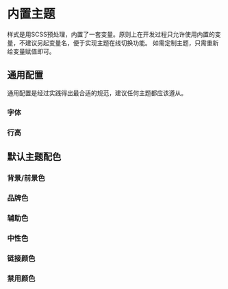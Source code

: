 # 内置主题

样式是用SCSS预处理，内置了一套变量。原则上在开发过程只允许使用内置的变量，不建议另起变量名，便于实现主题在线切换功能。
如需定制主题，只需重新给变量赋值即可。

## 通用配置

通用配置是经过实践得出最合适的规范，建议任何主题都应该遵从。

### 字体
<Demo>
<template>
   <table>
      <tr>
      <th>层级</th>
      <th>变量名</th>
      <th>字体大小</th>
      <th>效果预览</th>
     </tr>
     <tr>
       <td>主标题</td>
       <td>$--font-size-extra-large</td>
       <td>30px</td>
       <td><span class="font-size-extra-large">文字预览效果</span></td>
     </tr>
     <tr>
       <td>标题</td>
       <td>$--font-size-large</td>
       <td>24px</td>
       <td><span class="font-size-large">文字预览效果</span></td>
     </tr>
     <tr>
       <td>小标题</td>
       <td>$--font-size-medium</td>
       <td>20px</td>
       <td> <span class="font-size-medium">文字预览效果</span></td>
     </tr>
    <tr>
       <td>正文（ 大 ）</td>
       <td>$--font-size-normal</td>
       <td>18px</td>
       <td> <span class="font-size-normal">文字预览效果</span></td>
     </tr>
     <tr>
       <td>正文</td>
       <td>$--font-size</td>
       <td>16px</td>
       <td><span class="font-size">文字预览效果</span></td>
     </tr>
      <tr>
       <td>正文（ 小 ）</td>
        <td>$--font-size-small</td>
        <td>14px</td>
        <td><span class="font-size-small">文字预览效果</span></td>
      </tr>
      <tr>
        <td>辅助文字</td>
        <td>$--font-size-extra-small</td>
        <td>12px</td>
        <td><span class="font-size-extra-small">文字预览效果</span></td>
      </tr>
   </table>
</template>

<style>  
  table {
     display: table;
     width: 100%;
  }
  
  .font-size-extra-large{
    font-size: 30px;
  }
  .font-size-large {
     font-size: 24px;
  }
  .font-size-medium {
     font-size: 20px;
  }
  .font-size-normal {
     font-size: 18px;
  }
  .font-size {
    font-size: 16px;
  }
  .font-size-small{
    font-size: 14px;
  }
  .font-size-extra-small{
    font-size: 12px;
  }
</style>

</Demo>

### 行高
<Demo>
<template>
  <table>
     <tr>
      <th width="80">用途</th>
      <th width="200">变量名</th>
      <th width="80">默认值</th>
      <th>效果预览</th>
    </tr>
    <tr>
      <td>宽松</td>
       <td>$--line-height-large</td>
       <td>2em</td>
       <td class="line-height-large"><span v-for="n in 20" :key="n">文字预览效果</span></td>
    </tr>
    <tr>
      <td>常规</td>
       <td>$--line-height-normal</td>
       <td>1.5em</td>
       <td class="line-height-normal"><span v-for="n in 20" :key="n">文字预览效果</span></td>
    </tr>
    <tr>
      <td>紧凑</td>
       <td>$--line-height-small</td>
       <td>1.3em</td>
       <td class="line-height-small"><span v-for="n in 20" :key="n">文字预览效果</span></td>
    </tr>
      <tr>
        <td>无行高</td>
         <td>$--line-height-none</td>
         <td>1em</td>
         <td class="line-height-none"><span v-for="n in 20" :key="n">文字预览效果</span></td>
      </tr>
    </table>
</template>
<style>  
  table {
     display: table;
     width: 100%;
  }
  .line-height-large{
    line-height: 2em;
  }
  .line-height-normal{
    line-height: 1.5em;
  }
  .line-height-small{
    line-height: 1.3em;
  }
  .line-height-none{
    line-height: 1em;
  }
</style>
</Demo>



## 默认主题配色

### 背景/前景色
### 品牌色
### 辅助色
### 中性色
### 链接颜色
### 禁用颜色

 

 
